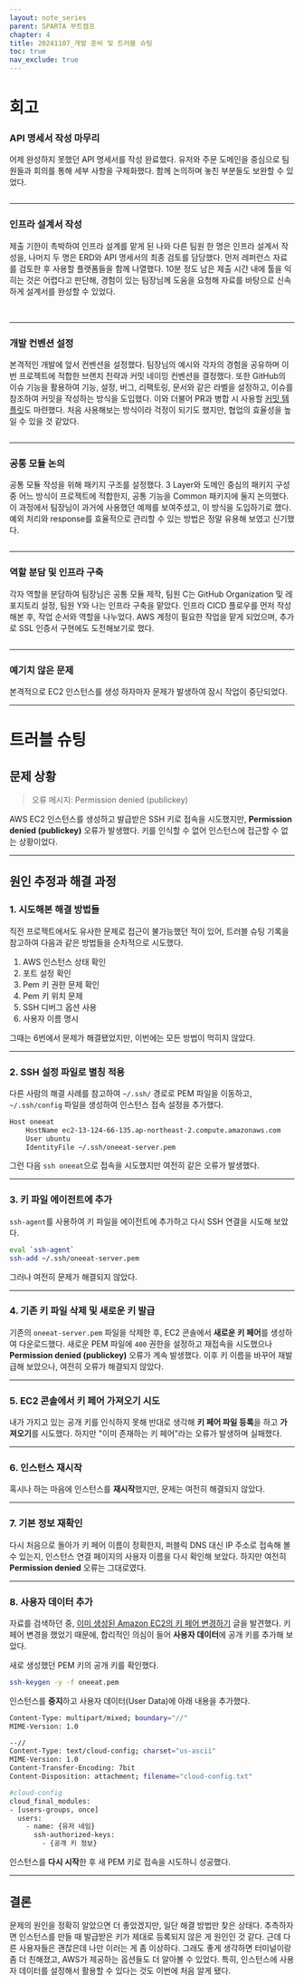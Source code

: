 ```yaml
---
layout: note_series
parent: SPARTA 부트캠프
chapter: 4
title: 20241107_개발 준비 및 트러블 슈팅
toc: true
nav_exclude: true
---
```


# 회고
### API 명세서 작성 마무리
어제 완성하지 못했던 API 명세서를 작성 완료했다. 
유저와 주문 도메인을 중심으로 팀원들과 회의를 통해 세부 사항을 구체화했다. 
함께 논의하며 놓친 부분들도 보완할 수 있었다.

<img class="cdn-img" id="241107-api-명세서.png">

---

### 인프라 설계서 작성
제출 기한이 촉박하여 인프라 설계를 맡게 된 나와 다른 팀원 한 명은 인프라 설계서 작성을, 
나머지 두 명은 ERD와 API 명세서의 최종 검토를 담당했다. 
먼저 레퍼런스 자료를 검토한 후 사용할 플랫폼들을 함께 나열했다. 
10분 정도 남은 제출 시간 내에 툴을 익히는 것은 어렵다고 판단해,
경험이 있는 팀장님께 도움을 요청해 자료를 바탕으로 신속하게 설계서를 완성할 수 있었다.

<img class="cdn-img" id="241107-인프라-기획.png">

<img class="cdn-img" id="241107-인프라-설계서.png">

---

### 개발 컨벤션 설정
본격적인 개발에 앞서 컨벤션을 설정했다. 
팀장님의 예시와 각자의 경험을 공유하며 이번 프로젝트에 적합한 브랜치 전략과 커밋 네이밍 컨벤션을 결정했다. 
또한 GitHub의 이슈 기능을 활용하여 기능, 설정, 버그, 리팩토링, 문서와 같은 라벨을 설정하고, 이슈를 참조하여 커밋을 작성하는 방식을 도입했다.
이와 더불어 PR과 병합 시 사용할 [커밋 템플릿](https://html-jc.tistory.com/642)도 마련했다.
처음 사용해보는 방식이라 걱정이 되기도 했지만, 협업의 효율성을 높일 수 있을 것 같았다. 

<img class="cdn-img" id="241107-컨벤션.png">

---
### 공통 모듈 논의
공통 모듈 작성을 위해 패키지 구조를 설정했다. 
3 Layer와 도메인 중심의 패키지 구성 중 어느 방식이 프로젝트에 적합한지, 
공통 기능을 Common 패키지에 둘지 논의했다. 
이 과정에서 팀장님이 과거에 사용했던 예제를 보여주셨고, 이 방식을 도입하기로 했다. 
예외 처리와 response를 효율적으로 관리할 수 있는 방법은 정말 유용해 보였고 신기했다.

<img class="cdn-img" id="241107-패키지.png">

---

### 역할 분담 및 인프라 구축
각자 역할을 분담하여 팀장님은 공통 모듈 제작, 팀원 C는 GitHub Organization 및 레포지토리 설정, 팀원 Y와 나는 인프라 구축을 맡았다. 
인프라 CICD 플로우를 먼저 작성해본 후, 작업 순서와 역할을 나누었다.
AWS 계정이 필요한 작업을 맡게 되었으며, 추가로 SSL 인증서 구현에도 도전해보기로 했다.

<img class="cdn-img" id="241107-인프라-정의.png">

---

### 예기치 않은 문제
본격적으로 EC2 인스턴스를 생성 하자마자 문제가 발생하여 잠시 작업이 중단되었다.

---

# 트러블 슈팅
## 문제 상황
> 오류 메시지: Permission denied (publickey)

AWS EC2 인스턴스를 생성하고 발급받은 SSH 키로 접속을 시도했지만, 
**Permission denied (publickey)** 오류가 발생했다. 
키를 인식할 수 없어 인스턴스에 접근할 수 없는 상황이었다.

---

## 원인 추정과 해결 과정
### 1. 시도해본 해결 방법들
직전 프로젝트에서도 유사한 문제로 접근이 불가능했던 적이 있어, 트러블 슈팅 기록을 참고하여 다음과 같은 방법들을 순차적으로 시도했다.

1. AWS 인스턴스 상태 확인
2. 포트 설정 확인
3. Pem 키 권한 문제 확인
4. Pem 키 위치 문제
5. SSH 디버그 옵션 사용
6. 사용자 이름 명시

그때는 6번에서 문제가 해결됐었지만, 이번에는 모든 방법이 먹히지 않았다.

---

### 2. SSH 설정 파일로 별칭 적용
다른 사람의 해결 사례를 참고하여 `~/.ssh/` 경로로 PEM 파일을 이동하고, 
`~/.ssh/config` 파일을 생성하여 인스턴스 접속 설정을 추가했다.

```bash
Host oneeat
    HostName ec2-13-124-66-135.ap-northeast-2.compute.amazonaws.com
    User ubuntu
    IdentityFile ~/.ssh/oneeat-server.pem
```
그런 다음 `ssh oneeat`으로 접속을 시도했지만 여전히 같은 오류가 발생했다.

---

### 3. 키 파일 에이전트에 추가
`ssh-agent`를 사용하여 키 파일을 에이전트에 추가하고 다시 SSH 연결을 시도해 보았다.

```bash
eval `ssh-agent`
ssh-add ~/.ssh/oneeat-server.pem
```

그러나 여전히 문제가 해결되지 않았다.

---

### 4. 기존 키 파일 삭제 및 새로운 키 발급
기존의 `oneeat-server.pem` 파일을 삭제한 후, EC2 콘솔에서 **새로운 키 페어**를 생성하여 다운로드했다. 
새로운 PEM 파일에 `400` 권한을 설정하고 재접속을 시도했으나 **Permission denied (publickey)** 오류가 계속 발생했다.
이후 키 이름을 바꾸어 재발급해 보았으나, 여전히 오류가 해결되지 않았다.

---

### 5. EC2 콘솔에서 키 페어 가져오기 시도
내가 가지고 있는 공개 키를 인식하지 못해 반대로 생각해 **키 페어 파일 등록**을 하고 **가져오기**를 시도했다. 
하지만 "이미 존재하는 키 페어"라는 오류가 발생하며 실패했다.

---

### 6. 인스턴스 재시작
혹시나 하는 마음에 인스턴스를 **재시작**했지만, 문제는 여전히 해결되지 않았다.

---

### 7. 기본 정보 재확인
다시 처음으로 돌아가 키 페어 이름이 정확한지, 퍼블릭 DNS 대신 IP 주소로 접속해 볼 수 있는지, 
인스턴스 연결 페이지의 사용자 이름을 다시 확인해 보았다. 
하지만 여전히 **Permission denied** 오류는 그대로였다.

---

### 8. 사용자 데이터 추가
자료를 검색하던 중, [이미 생성된 Amazon EC2의 키 페어 변경하기](https://dev.classmethod.jp/articles/jw-try-changing-an-already-created-key-pair-for-amazon-ec2/) 글을 발견했다. 
키 페어 변경을 했었기 때문에, 합리적인 의심이 들어 **사용자 데이터**에 공개 키를 추가해 보았다.

새로 생성했던 PEM 키의 공개 키를 확인했다.
```bash
ssh-keygen -y -f oneeat.pem
```

인스턴스를 **중지**하고 사용자 데이터(User Data)에 아래 내용을 추가했다.

```bash
Content-Type: multipart/mixed; boundary="//"
MIME-Version: 1.0

--//
Content-Type: text/cloud-config; charset="us-ascii"
MIME-Version: 1.0
Content-Transfer-Encoding: 7bit
Content-Disposition: attachment; filename="cloud-config.txt"

#cloud-config
cloud_final_modules:
- [users-groups, once]
  users:
    - name: {유저 네임}
      ssh-authorized-keys:
        - {공개 키 정보}
```

인스턴스를 **다시 시작**한 후 새 PEM 키로 접속을 시도하니 성공했다.

---

## 결론
문제의 원인을 정확히 알았으면 더 좋았겠지만, 일단 해결 방법만 찾은 상태다. 
추측하자면 인스턴스를 만들 때 발급받은 키가 제대로 등록되지 않은 게 원인인 것 같다. 
근데 다른 사용자들은 괜찮은데 나만 이러는 게 좀 이상하다. 
그래도 좋게 생각하면 터미널이랑 좀 더 친해졌고, AWS가 제공하는 옵션들도 더 알아볼 수 있었다. 
특히, 인스턴스에 사용자 데이터를 설정해서 활용할 수 있다는 것도 이번에 처음 알게 됐다.
